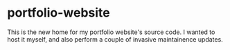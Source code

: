 # portfolio-website

This is the new home for my portfolio website's source code. I wanted to host it myself, and also perform a couple of invasive maintainence updates.
